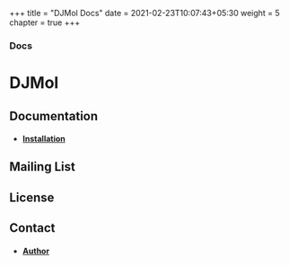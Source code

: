 +++
title = "DJMol Docs"
date = 2021-02-23T10:07:43+05:30
weight = 5
chapter = true
+++

### Docs

# DJMol

## Documentation
+ #### [Installation](docs/installation/)
## Mailing List

## License

## Contact
+ #### [Author](mailto:krishna.mohan@mbcet.ac.in)
